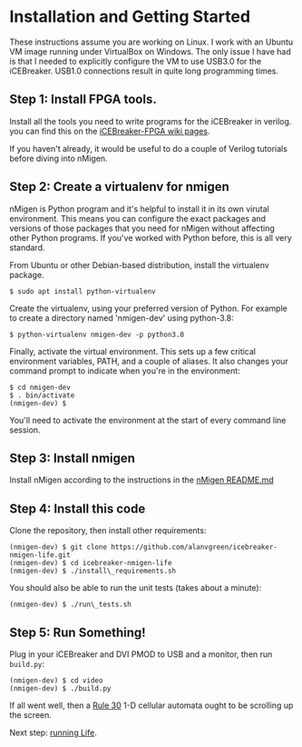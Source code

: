 # Installation and Getting Started

These instructions assume you are working on Linux. I work with an Ubuntu VM
image running under VirtualBox on Windows. The only issue I have had is that I
needed to explicitly configure the VM to use USB3.0 for the iCEBreaker. USB1.0
connections result in quite long programming times.


## Step 1: Install FPGA tools.

Install all the tools you need to write programs for the iCEBreaker in verilog.
you can find this on the [iCEBreaker-FPGA wiki
pages](https://wiki.icebreaker-fpga.com/wiki/Getting_started).

If you haven't already, it would be useful to do a couple of Verilog tutorials
before diving into nMigen.


## Step 2: Create a virtualenv for nmigen

nMigen is Python program and it's helpful to install it in its own virutal
environment. This means you can configure the exact packages and versions of
those packages that you need for nMigen without affecting other Python
programs. If you've worked with Python before, this is all very standard.

From Ubuntu or other Debian-based distribution, install the virtualenv package. 

    $ sudo apt install python-virtualenv

Create the virtualenv, using your preferred version of Python. For example to create a directory named 'nmigen-dev' using python-3.8:

    $ python-virtualenv nmigen-dev -p python3.8

Finally, activate the virtual environment. This sets up a few critical
environment variables, PATH, and a couple of aliases. It also changes your
command prompt to indicate when you're in the environment:

    $ cd nmigen-dev
    $ . bin/activate
    (nmigen-dev) $ 

You'll need to activate the environment at the start of every command line
session.


## Step 3: Install nmigen

Install nMigen according to the instructions in the [nMigen README.md](https://github.com/nmigen/nmigen/blob/master/README.md)


## Step 4: Install this code

Clone the repository, then install other requirements:

    (nmigen-dev) $ git clone https://github.com/alanvgreen/icebreaker-nmigen-life.git
    (nmigen-dev) $ cd icebreaker-nmigen-life
    (nmigen-dev) $ ./install\_requirements.sh

You should also be able to run the unit tests (takes about a minute):

    (nmigen-dev) $ ./run\_tests.sh


## Step 5: Run Something!

Plug in your iCEBreaker and DVI PMOD to USB and a monitor, then run `build.py`:

    (nmigen-dev) $ cd video
    (nmigen-dev) $ ./build.py

If all went well, then a [Rule 30](https://en.wikipedia.org/wiki/Rule_30) 1-D
cellular automata ought to be scrolling up the screen.

Next step: [running Life](running-life.md).

